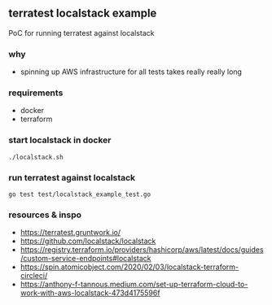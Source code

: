 ## terratest localstack example
PoC for running terratest against localstack

### why
- spinning up AWS infrastructure for all tests takes really really long

### requirements 
- docker
- terraform 

### start localstack in docker
`./localstack.sh`

### run terratest against localstack
`go test test/localstack_example_test.go`

### resources & inspo
- https://terratest.gruntwork.io/
- https://github.com/localstack/localstack
- https://registry.terraform.io/providers/hashicorp/aws/latest/docs/guides/custom-service-endpoints#localstack
- https://spin.atomicobject.com/2020/02/03/localstack-terraform-circleci/ 
- https://anthony-f-tannous.medium.com/set-up-terraform-cloud-to-work-with-aws-localstack-473d4175596f  